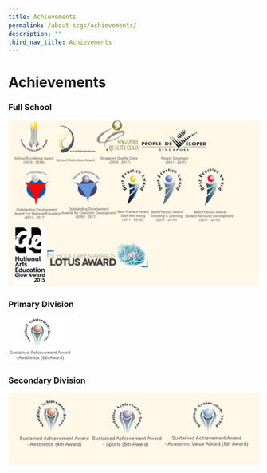 ```yaml
---
title: Achievements
permalink: /about-scgs/achievements/
description: ""
third_nav_title: Achievements
---
```

# **Achievements**

### Full School

![](/images/Awards.jpg)

### Primary Division

<img src="/images/pridiv_1.png" 
     style="width:25%">


### Secondary Division

![](/images/Awards%201.jpg)